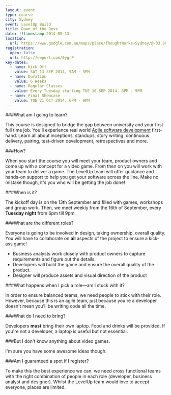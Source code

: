 ```yaml
---
layout: event
type: course
city: Sydney
event: LevelUp Build
title: Dawn of the Devs
date: !!timestamp 2014-09-13
location:
  url: https://www.google.com.au/maps/place/ThoughtWorks+Sydney/@-33.863001,151.208787,17z/data=!3m1!4b1!4m2!3m1!1s0x6b12ae42229e02a9:0x339b7ae0de393bb1
registration:
  open: false
  url: http://eepurl.com/0ygrP
key-dates:
  - name: Kick Off
    value: SAT 13 SEP 2014, 9AM - 5PM
  - name: Duration
    value: 6 Weeks
  - name: Regular Classes
    value: Every Tuesday starting TUE 16 SEP 2014, 6PM - 9PM
  - name: Final Showcase
    value: TUE 21 OCT 2014, 6PM - 9PM
---
```

###What am I going to learn?

This course is designed to bridge the gap between university and your first full time job.
You'll experience real world [Agile software development](http://en.wikipedia.org/wiki/Agile_software_development) first-hand. 
Learn all about inceptions, standups, story writing, continuous delivery, pairing, test-driven development, retrospectives and more.

###How?

When you start the course you will meet your team, product owners and come up with a concept for a video game. From then on you will work with your team to deliver a game. The LevelUp team will offer guidance and hands-on support to help you get your software across the line. Make no mistake though, it's you who will be getting the job done!

###When is it?

The kickoff day is on the 13th September and filled with games, workshops and group work. Then, we meet weekly from the 16th of September, every **Tuesday night** from 6pm till 9pm.

###What are the different roles?

Everyone is going to be involved in design, taking ownership, overall quality. You will have to collaborate on **all** aspects of the project to ensure a kick-ass game!

- Business analysts work closely with product owners to capture requirements and figure out the details.
- Developers will build the game and ensure the overall quality of the product.
- Designer will produce assets and visual direction of the product

###What happens when I pick a role&mdash;am I stuck with it?

In order to ensure balanced teams, we need people to stick with their role. However, because this is an agile team, just because you're a developer doesn't mean you'll be writing code all the time.

###What do I need to bring?

Developers **must** bring their own laptop. Food and drinks will be provided. If you're not a developer, a laptop is useful but not essential.

###But I don't know anything about video games.

I'm sure you have some awesome ideas though.

###Am I guaranteed a spot if I register?

To make this the best experience we can, we need cross functional teams with the right combination of people in each role (developer, business analyst and designer). Whilst the LevelUp team would love to accept everyone, places are limited.
